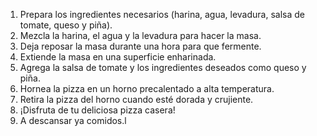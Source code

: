 1. Prepara los ingredientes necesarios (harina, agua, levadura, salsa de tomate, queso y piña).
2. Mezcla la harina, el agua y la levadura para hacer la masa.
3. Deja reposar la masa durante una hora para que fermente.
4. Extiende la masa en una superficie enharinada.
5. Agrega la salsa de tomate y los ingredientes deseados como queso y piña.
6. Hornea la pizza en un horno precalentado a alta temperatura.
7. Retira la pizza del horno cuando esté dorada y crujiente.
8. ¡Disfruta de tu deliciosa pizza casera!
9. A descansar ya comidos.l